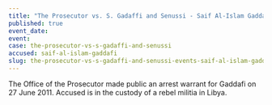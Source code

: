 ```yaml
---
title: "The Prosecutor vs. S. Gadaffi and Senussi - Saif Al-Islam Gaddafi"
published: true
event_date:
event:
case: the-prosecutor-vs-s-gadaffi-and-senussi
accused: saif-al-islam-gaddafi
slug: the-prosecutor-vs-s-gadaffi-and-senussi-events-saif-al-islam-gaddafi
---
```


The Office of the Prosecutor made public an arrest warrant for Gaddafi on 27 June 2011. Accused is in the custody of a rebel militia in Libya.

